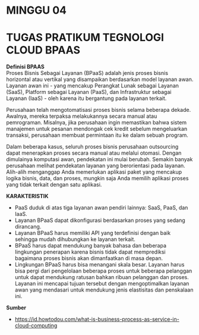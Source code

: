 # MINGGU 04  
# TUGAS PRATIKUM TEGNOLOGI CLOUD BPAAS

**Definisi BPAAS**  
Proses Bisnis Sebagai Layanan (BPaaS) adalah jenis proses bisnis horizontal atau vertikal yang disampaikan berdasarkan model layanan awan. Layanan awan ini - yang mencakup Perangkat Lunak sebagai Layanan (SaaS), Platform sebagai Layanan (PaaS), dan Infrastruktur sebagai Layanan (IaaS) - oleh karena itu bergantung pada layanan terkait.

Perusahaan telah mengotomatisasi proses bisnis selama beberapa dekade. Awalnya, mereka terpaksa melakukannya secara manual atau pemrograman. Misalnya, jika perusahaan ingin memastikan bahwa sistem manajemen untuk pesanan mendongak cek kredit sebelum mengeluarkan transaksi, perusahaan membuat permintaan itu ke dalam sebuah program.

Dalam beberapa kasus, seluruh proses bisnis perusahaan outsourcing dapat menerapkan proses secara manual atau melalui otomasi. Dengan dimulainya komputasi awan, pendekatan ini mulai berubah. Semakin banyak perusahaan melihat pendekatan layanan yang berorientasi pada layanan. Alih-alih menganggap Anda memerlukan aplikasi paket yang mencakup logika bisnis, data, dan proses, mungkin saja Anda memilih aplikasi proses yang tidak terkait dengan satu aplikasi.


**KARAKTERISTIK**  
* PaaS duduk di atas tiga layanan awan pendiri lainnya: SaaS, PaaS, dan IaaS.  
* Layanan BPaaS dapat dikonfigurasi berdasarkan proses yang sedang dirancang.  
* Layanan BPaaS harus memiliki API yang terdefinisi dengan baik sehingga mudah dihubungkan ke layanan terkait.  
* BPaaS harus dapat mendukung banyak bahasa dan beberapa lingkungan penerapan karena bisnis tidak dapat memprediksi bagaimana proses   bisnis akan dimanfaatkan di masa depan.  
* Lingkungan BPaaS harus bisa menangani skala besar. Layanan harus bisa pergi dari pengelolaan beberapa proses untuk beberapa pelanggan untuk dapat mendukung ratusan bahkan ribuan pelanggan dan proses. Layanan ini mencapai tujuan tersebut dengan mengoptimalkan layanan awan yang mendasari untuk mendukung jenis elastisitas dan penskalaan ini.  



**Sumber**
* https://id.howtodou.com/what-is-business-process-as-service-in-cloud-computing